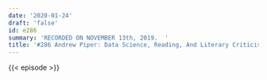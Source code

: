 ```yaml
---
date: '2020-01-24'
draft: 'false'
id: e286
summary: 'RECORDED ON NOVEMBER 13th, 2019.  '
title: '#286 Andrew Piper: Data Science, Reading, And Literary Criticism'
---
```

{{< episode >}}
